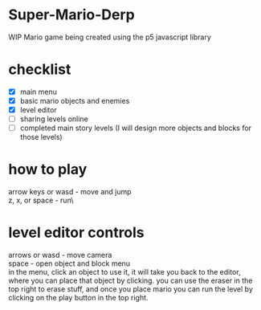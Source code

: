 # Super-Mario-Derp
WIP Mario game being created using the p5 javascript library
# checklist
- [x] main menu
- [x] basic mario objects and enemies
- [x] level editor
- [ ] sharing levels online
- [ ] completed main story levels (I will design more objects and blocks for those levels)
# how to play
arrow keys or wasd - move and jump\
z, x, or space - run\
# level editor controls
arrows or wasd - move camera\
space - open object and block menu\
in the menu, click an object to use it, it will take you back to the editor, where you can place that object by clicking. you can use the eraser in the top right to erase stuff, and once you place mario you can run the level by clicking on the play button in the top right.
